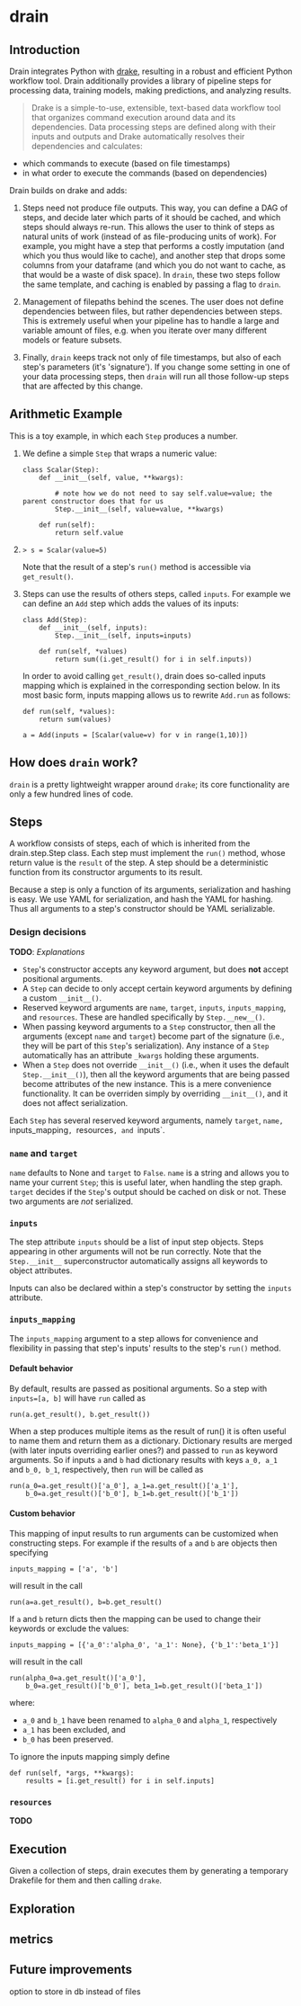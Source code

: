 # drain

## Introduction

Drain integrates Python with 
[drake](https://github.com/Factual/drake), resulting in a robust and efficient 
Python workflow tool. Drain additionally provides a library of pipeline steps 
for processing data, training models, making predictions, and analyzing results.

> Drake is a simple-to-use, extensible, text-based data workflow tool that organizes command execution around data and its dependencies. Data processing steps are defined along with their inputs and outputs and Drake automatically resolves their dependencies and calculates:
- which commands to execute (based on file timestamps)
-    in what order to execute the commands (based on dependencies)

Drain builds on drake and adds:

1. Steps need not produce file outputs. This way, you can
 define a DAG of steps, and decide later which parts of it should be cached,
 and which steps should always re-run. This allows the user to think of steps 
 as natural units of work (instead of as file-producing units of work). For 
 example, you might have a step that performs a costly imputation (and which 
 you thus would like to cache), and another step that drops some columns from 
 your dataframe (and which you do not want to cache, as that would be a waste 
 of disk space). In `drain`, these two steps follow the same template, and 
 caching is enabled by passing a flag to `drain`.

2. Management of filepaths behind the scenes. The user does not define
 dependencies between files, but rather dependencies between steps. This is 
 extremely useful when your pipeline has to handle a large and variable 
 amount of files, e.g. when you iterate over many different models 
 or feature subsets.

3. Finally, `drain` keeps track not only of file timestamps, 
 but also of each step's parameters (it's 'signature'). If you change some 
 setting in one of your data processing steps, then `drain` will run all
 those follow-up steps that are affected by this change.

## Arithmetic Example

This is a toy example, in which each `Step` produces a number.

1. We define a simple `Step` that wraps a numeric value:
	```
	class Scalar(Step):
		def __init__(self, value, **kwargs):
			
			# note how we do not need to say self.value=value; the parent constructor does that for us
			Step.__init__(self, value=value, **kwargs)

		def run(self):
			return self.value
	```

2.	
	``` 
	> s = Scalar(value=5)
 	```

	Note that the result of a step's `run()` method is accessible via `get_result()`.

3. Steps can use the results of others steps, called `inputs`. For example we can define an `Add` step which adds the values of its inputs:
	```
	class Add(Step):
		def __init__(self, inputs):
			Step.__init__(self, inputs=inputs)

		def run(self, *values)
			return sum((i.get_result() for i in self.inputs))
	```

	In order to avoid calling `get_result()`, drain does so-called inputs mapping which is explained in the corresponding section below. In its most basic form, inputs mapping allows us to rewrite `Add.run` as follows:

	```
	def run(self, *values):
		return sum(values)
	```

	```
	a = Add(inputs = [Scalar(value=v) for v in range(1,10)])
	```
	
## How does `drain` work?

`drain` is a pretty lightweight wrapper around `drake`; its core functionality 
are only a few hundred lines of code.


## Steps

A workflow consists of steps, each of which is inherited from the drain.step.Step class.  Each step must implement the `run()` method, whose return value is the `result` of the step. A step should be a deterministic function from its constructor arguments to its result.

Because a step is only a function of its arguments, serialization and hashing is easy. We use YAML for serialization, and hash the YAML for hashing. Thus all arguments to a step's constructor should be YAML serializable.

### Design decisions

**TODO**: _Explanations_

- `Step`'s constructor accepts any keyword argument, but does **not** accept positional arguments.
- A `Step` can decide to only accept certain keyword arguments by defining a custom `__init__()`.
- Reserved keyword arguments are `name`, `target`, `inputs`, `inputs_mapping`, and `resources`. These are handled specifically by `Step.__new__()`.
- When passing keyword arguments to a `Step` constructor, then all the arguments (except `name` and `target`) become part of the signature (i.e., they will be part of this `Step`'s serialization). Any instance of a `Step` automatically has an attribute `_kwargs` holding these arguments.
- When a `Step` does not override `__init__()` (i.e., when it uses the default `Step.__init__()`), then all the keyword arguments that are being passed become attributes of the new instance. This is a mere convenience functionality. It can be overriden simply by overriding `__init__()`, and it does not affect serialization.

Each `Step` has several reserved keyword arguments, namely `target`, `name, `inputs_mapping`, `resources`, and `inputs`.

### `name` and `target`

`name` defaults to None and `target` to `False`. `name` is a string and allows you to name your current `Step`; this is useful later, when handling the step graph. `target` decides if the `Step`'s output should be cached on disk or not. These two arguments are _not_ serialized.

### `inputs`

The step attribute `inputs` should be a list of input step objects. Steps appearing in other arguments will not be run correctly. Note that the `Step.__init__` superconstructor automatically assigns all keywords to object attributes.

Inputs can also be declared within a step's constructor by setting the `inputs` attribute.

### `inputs_mapping`

The `inputs_mapping` argument to a step allows for convenience and flexibility in passing that step's inputs' results to the step's `run()` method.

#### Default behavior

By default, results are passed as positional arguments. So a step with `inputs=[a, b]` will have `run` called as
```
run(a.get_result(), b.get_result())
```

When a step produces multiple items as the result of run() it is often useful to name them and return them as a dictionary. Dictionary results are merged (with later inputs overriding earlier ones?) and passed to `run` as keyword arguments. So if inputs `a` and `b` had dictionary results with keys `a_0, a_1` and `b_0, b_1`, respectively, then `run` will be called as

```
run(a_0=a.get_result()['a_0'], a_1=a.get_result()['a_1'],
    b_0=a.get_result()['b_0'], b_1=b.get_result()['b_1'])
```

#### Custom behavior
This mapping of input results to run arguments can be customized when constructing steps. For example if the results of `a` and `b` are objects then specifying
```
inputs_mapping = ['a', 'b']
```
will result in the call
```
run(a=a.get_result(), b=b.get_result()
```
If `a` and `b` return dicts then the mapping can be used to change their keywords or exclude the values:
```
inputs_mapping = [{'a_0':'alpha_0', 'a_1': None}, {'b_1':'beta_1'}]
```
will result in the call
```
run(alpha_0=a.get_result()['a_0'],
    b_0=a.get_result()['b_0'], beta_1=b.get_result()['beta_1'])
```
where:
- `a_0` and `b_1` have been renamed to `alpha_0` and `alpha_1`, respectively
- `a_1` has been excluded, and
- `b_0` has been preserved.

To ignore the inputs mapping simply define
```
def run(self, *args, **kwargs):
    results = [i.get_result() for i in self.inputs]
```

### `resources`

**TODO**

## Execution

Given a collection of steps, drain executes them by generating a temporary Drakefile for them and then calling `drake`.

## Exploration

## metrics

## Future improvements
option to store in db instead of files
